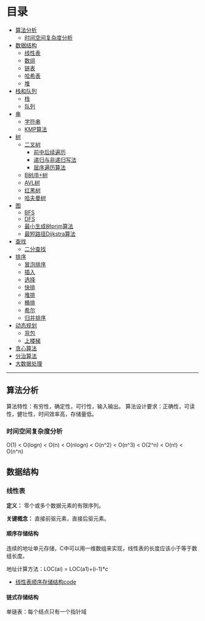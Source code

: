 # 目录

- [算法分析](#算法分析)
  - [时间空间复杂度分析](#时间空间复杂度分析)
- [数据结构](#数据结构)
  - [线性表](#线性表)
  - [数组](#数组)
  - [链表](#链表)
  - [哈希表](#哈希表)
  - [堆](#堆)
- [栈和队列](#栈和队列)
  - [栈](#栈)
  - [队列](#队列)
- [串](#串)
  - [字符串](#字符串)
  - [KMP算法](#KMP算法)
- [树](#树)
  - [二叉树](#二叉树)
    - [前中后续遍历](#前中后续遍历)
    - [递归与非递归写法](#递归与非递归写法)
    - [层序遍历算法](#层序遍历算法)
  - [B树/B+树](#B树/B+树)
  - [AVL树](#AVL树)
  - [红黑树](#红黑树)
  - [哈夫曼树](#哈夫曼树)
- [图](#图)
  - [BFS](#BFS)
  - [DFS](#DFS)
  - [最小生成树prim算法](#最小生成树prim算法)
  - [最短路径Dijkstra算法](#最短路径Dijkstra算法)
- [查找](#查找)
  - [二分查找](#二分查找)
- [排序](#排序)
  - [冒泡排序](#冒泡排序)
  - [插入](#插入)
  - [选择](#选择)
  - [快排](#快排)
  - [堆排](#堆排)
  - [桶排](#桶排)
  - [希尔](#希尔)
  - [归并排序](#归并排序)
- [动态规划](#动态规划)
  - [背包](#背包)
  - [上楼梯](#上楼梯)
- [贪心算法](#贪心算法)
- [分治算法](#分治算法)
- [大数据处理](#大数据处理)

---

## 算法分析

算法特性：有穷性，确定性，可行性，输入输出。
算法设计要求：正确性，可读性，健壮性，时间效率高，存储量低。

### 时间空间复杂度分析

O(1) < O(logn) < O(n) < O(nlogn) < O(n^2) < O(n^3) < O(2^n) < O(n!) < O(n^n)

## 数据结构

### 线性表

**定义：** 零个或多个数据元素的有限序列。

**关键概念：** 直接前驱元素，直接后驱元素。

#### 顺序存储结构

连续的地址单元存储，C中可以用一维数组来实现，线性表的长度应该小于等于数组长度。

地址计算方法：LOC(ai) = LOC(a1)+(i-1)*c

- [线性表顺序存储结构code](https://github.com/ChuangLiu727/GetJob/blob/master/数据结构code/线性表顺序存储结构.cpp)

#### 链式存储结构

单链表：每个结点只有一个指针域
